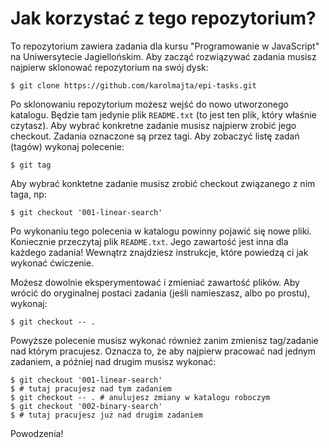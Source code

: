 Jak korzystać z tego repozytorium?
==================================

To repozytorium zawiera zadania dla kursu "Programowanie w JavaScript"
na Uniwersytecie Jagiellońskim. Aby zacząć rozwiązywać zadania musisz
najpierw sklonować repozytorium na swój dysk:

    $ git clone https://github.com/karolmajta/epi-tasks.git

Po sklonowaniu repozytorium możesz wejść do nowo utworzonego katalogu.
Będzie tam jedynie plik `README.txt` (to jest ten plik, który właśnie
czytasz). Aby wybrać konkretne zadanie musisz najpierw zrobić jego checkout.
Zadania oznaczone są przez tagi. Aby zobaczyć listę zadań (tagów) wykonaj
polecenie:

    $ git tag

Aby wybrać konktetne zadanie musisz zrobić checkout związanego z nim taga,
np:

    $ git checkout '001-linear-search'

Po wykonaniu tego polecenia w katalogu powinny pojawić się nowe pliki.
Koniecznie przeczytaj plik `README.txt`. Jego zawartość jest inna dla
każdego zadania! Wewnątrz znajdziesz instrukcje, które powiedzą ci jak
wykonać ćwiczenie.

Możesz dowolnie eksperymentować i zmieniać zawartość plików. Aby wrócić
do oryginalnej postaci zadania (jeśli namieszasz, albo po prostu), wykonaj:

    $ git checkout -- .

Powyższe polecenie musisz wykonać również zanim zmienisz tag/zadanie nad
którym pracujesz. Oznacza to, że aby najpierw pracować nad jednym zadaniem,
a później nad drugim musisz wykonać:

    $ git checkout '001-linear-search'
    $ # tutaj pracujesz nad tym zadaniem
    $ git checkout -- . # anulujesz zmiany w katalogu roboczym
    $ git checkout '002-binary-search'
    $ # tutaj pracujesz już nad drugim zadaniem

Powodzenia!
